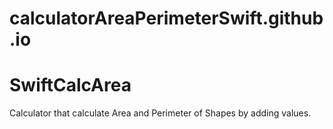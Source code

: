 # calculatorAreaPerimeterSwift.github.io
# SwiftCalcArea
Calculator that calculate Area and Perimeter of Shapes by adding values.
